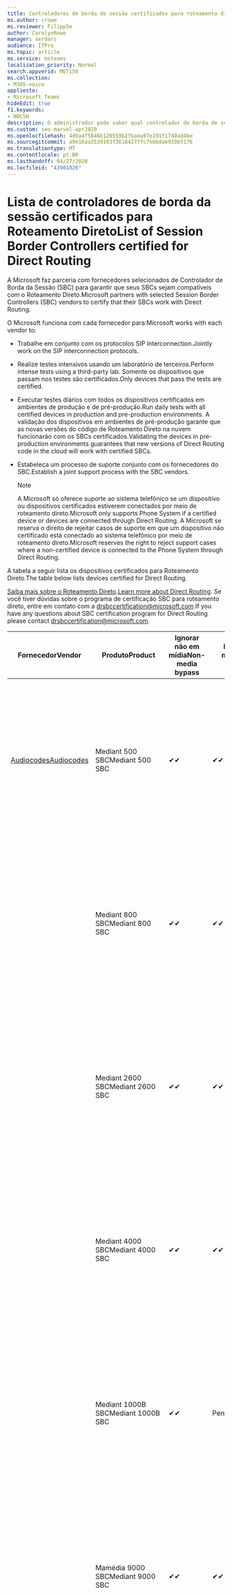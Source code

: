 ```yaml
---
title: Controladores de borda de sessão certificados para roteamento direto
ms.author: crowe
ms.reviewer: FilippSe
author: CarolynRowe
manager: serdars
audience: ITPro
ms.topic: article
ms.service: msteams
localization_priority: Normal
search.appverid: MET150
ms.collection:
- M365-voice
appliesto:
- Microsoft Teams
hideEdit: true
f1.keywords:
- NOCSH
description: O administrador pode saber qual controlador de borda de sessão (SBCs) foi certificado para roteamento direto.
ms.custom: seo-marvel-apr2020
ms.openlocfilehash: 4d0a4f5846b120559b2fbaea97e191f1740ad4be
ms.sourcegitcommit: a9e16aa3539103f3618427ffc7ebbda6919b5176
ms.translationtype: MT
ms.contentlocale: pt-BR
ms.lasthandoff: 04/27/2020
ms.locfileid: "43901826"
---
```

# <a name="list-of-session-border-controllers-certified-for-direct-routing"></a><span data-ttu-id="f41db-103">Lista de controladores de borda da sessão certificados para Roteamento Direto</span><span class="sxs-lookup"><span data-stu-id="f41db-103">List of Session Border Controllers certified for Direct Routing</span></span>

<span data-ttu-id="f41db-104">A Microsoft faz parceria com fornecedores selecionados de Controlador de Borda da Sessão (SBC) para garantir que seus SBCs sejam compatíveis com o Roteamento Direto.</span><span class="sxs-lookup"><span data-stu-id="f41db-104">Microsoft partners with selected Session Border Controllers (SBC) vendors to certify that their SBCs work with Direct Routing.</span></span> 

<span data-ttu-id="f41db-105">O Microsoft funciona com cada fornecedor para:</span><span class="sxs-lookup"><span data-stu-id="f41db-105">Microsoft works with each vendor to:</span></span> 

- <span data-ttu-id="f41db-106">Trabalhe em conjunto com os protocolos SIP Interconnection.</span><span class="sxs-lookup"><span data-stu-id="f41db-106">Jointly work on the SIP interconnection protocols.</span></span>
- <span data-ttu-id="f41db-107">Realize testes intensivos usando um laboratório de terceiros.</span><span class="sxs-lookup"><span data-stu-id="f41db-107">Perform intense tests using a third-party lab.</span></span> <span data-ttu-id="f41db-108">Somente os dispositivos que passam nos testes são certificados.</span><span class="sxs-lookup"><span data-stu-id="f41db-108">Only devices that pass the tests are certified.</span></span> 
- <span data-ttu-id="f41db-109">Executar testes diários com todos os dispositivos certificados em ambientes de produção e de pré-produção.</span><span class="sxs-lookup"><span data-stu-id="f41db-109">Run daily tests with all certified devices in production and pre-production environments.</span></span> <span data-ttu-id="f41db-110">A validação dos dispositivos em ambientes de pré-produção garante que as novas versões do código de Roteamento Direto na nuvem funcionarão com os SBCs certificados.</span><span class="sxs-lookup"><span data-stu-id="f41db-110">Validating the devices in pre-production environments guarantees that new versions of Direct Routing code in the cloud will work with certified SBCs.</span></span> 
- <span data-ttu-id="f41db-111">Estabeleça um processo de suporte conjunto com os fornecedores do SBC.</span><span class="sxs-lookup"><span data-stu-id="f41db-111">Establish a joint support process with the SBC vendors.</span></span>


  > [!NOTE]
  > <span data-ttu-id="f41db-112">A Microsoft só oferece suporte ao sistema telefônico se um dispositivo ou dispositivos certificados estiverem conectados por meio de roteamento direto.</span><span class="sxs-lookup"><span data-stu-id="f41db-112">Microsoft only supports Phone System if a certified device or devices are connected through Direct Routing.</span></span> <span data-ttu-id="f41db-113">A Microsoft se reserva o direito de rejeitar casos de suporte em que um dispositivo não certificado está conectado ao sistema telefônico por meio de roteamento direto.</span><span class="sxs-lookup"><span data-stu-id="f41db-113">Microsoft reserves the right to reject support cases where a non-certified device is connected to the Phone System through Direct Routing.</span></span> 

<span data-ttu-id="f41db-114">A tabela a seguir lista os dispositivos certificados para Roteamento Direto.</span><span class="sxs-lookup"><span data-stu-id="f41db-114">The table below lists devices certified for Direct Routing.</span></span> 

<span data-ttu-id="f41db-115">[Saiba mais sobre o Roteamento Direto](https://aka.ms/dr).</span><span class="sxs-lookup"><span data-stu-id="f41db-115">[Learn more about Direct Routing](https://aka.ms/dr).</span></span> <span data-ttu-id="f41db-116">Se você tiver dúvidas sobre o programa de certificação SBC para roteamento direto, entre em contato com a drsbccertification@microsoft.com.</span><span class="sxs-lookup"><span data-stu-id="f41db-116">If you have any questions about SBC certification program for Direct Routing please contact drsbccertification@microsoft.com.</span></span>


|                                                       <span data-ttu-id="f41db-117">Fornecedor</span><span class="sxs-lookup"><span data-stu-id="f41db-117">Vendor</span></span>                                                        |       <span data-ttu-id="f41db-118">Produto</span><span class="sxs-lookup"><span data-stu-id="f41db-118">Product</span></span>       | <span data-ttu-id="f41db-119">Ignorar não em mídia</span><span class="sxs-lookup"><span data-stu-id="f41db-119">Non-media bypass</span></span> | <span data-ttu-id="f41db-120">Bypass de mídia</span><span class="sxs-lookup"><span data-stu-id="f41db-120">Media bypass</span></span> | <span data-ttu-id="f41db-121">Versão do software</span><span class="sxs-lookup"><span data-stu-id="f41db-121">Software version</span></span> | <span data-ttu-id="f41db-122">Validado com provedores E911</span><span class="sxs-lookup"><span data-stu-id="f41db-122">Validated with E911 providers</span></span> | <span data-ttu-id="f41db-123">Compatível com ELIN</span><span class="sxs-lookup"><span data-stu-id="f41db-123">ELIN capable</span></span>
|---------------------------------------------------------------------------------------------------------------------|---------------------|------------------|--------------|------------------|-----------------|------------------|
| [<span data-ttu-id="f41db-124">Audiocodes</span><span class="sxs-lookup"><span data-stu-id="f41db-124">Audiocodes</span></span>](https://www.audiocodes.com/solutions-products/products/products-for-microsoft-365/direct-routing-for-microsoft-teams) |   <span data-ttu-id="f41db-125">Mediant 500 SBC</span><span class="sxs-lookup"><span data-stu-id="f41db-125">Mediant 500 SBC</span></span>   |     <span data-ttu-id="f41db-126">&#10004;</span><span class="sxs-lookup"><span data-stu-id="f41db-126">&#10004;</span></span>     |   <span data-ttu-id="f41db-127">&#10004;</span><span class="sxs-lookup"><span data-stu-id="f41db-127">&#10004;</span></span>    |  <span data-ttu-id="f41db-128">Compatível com 7.20 A. 250 (recomendado 7.20 A. 256)</span><span class="sxs-lookup"><span data-stu-id="f41db-128">Supported 7.20A.250 (Recommended 7.20A.256)</span></span>   | <ul> <li> [<span data-ttu-id="f41db-129">Roteamento de localização dinâmica da largura de banda</span><span class="sxs-lookup"><span data-stu-id="f41db-129">Bandwidth Dynamic Location Routing</span></span>](https://www.bandwidth.com/partners/microsoft-teams-direct-routing) </li> <li><span data-ttu-id="f41db-130">Inentrada ERS</span><span class="sxs-lookup"><span data-stu-id="f41db-130">Intrado ERS</span></span> </li> <li><span data-ttu-id="f41db-131">Inentrada EGW</span><span class="sxs-lookup"><span data-stu-id="f41db-131">Intrado EGW</span></span></li> <li> <span data-ttu-id="f41db-132">Mobilidade de horizonte vermelho-céu</span><span class="sxs-lookup"><span data-stu-id="f41db-132">Red Sky Horizon Mobility</span></span> </li>  </ul> |  <span data-ttu-id="f41db-133">&#10004;</span><span class="sxs-lookup"><span data-stu-id="f41db-133">&#10004;</span></span>  |
|                                                                                                                     |   <span data-ttu-id="f41db-134">Mediant 800 SBC</span><span class="sxs-lookup"><span data-stu-id="f41db-134">Mediant 800 SBC</span></span>   |     <span data-ttu-id="f41db-135">&#10004;</span><span class="sxs-lookup"><span data-stu-id="f41db-135">&#10004;</span></span>     |   <span data-ttu-id="f41db-136">&#10004;</span><span class="sxs-lookup"><span data-stu-id="f41db-136">&#10004;</span></span>     |  <span data-ttu-id="f41db-137">Compatível com 7.20 A. 250 (recomendado 7.20 A. 256)</span><span class="sxs-lookup"><span data-stu-id="f41db-137">Supported 7.20A.250 (Recommended 7.20A.256)</span></span>   | <ul> <li> [<span data-ttu-id="f41db-138">Roteamento de localização dinâmica da largura de banda</span><span class="sxs-lookup"><span data-stu-id="f41db-138">Bandwidth Dynamic Location Routing</span></span>](https://www.bandwidth.com/partners/microsoft-teams-direct-routing) </li> <li><span data-ttu-id="f41db-139">Inentrada ERS</span><span class="sxs-lookup"><span data-stu-id="f41db-139">Intrado ERS</span></span> </li> <li><span data-ttu-id="f41db-140">Inentrada EGW</span><span class="sxs-lookup"><span data-stu-id="f41db-140">Intrado EGW</span></span></li> <li> <span data-ttu-id="f41db-141">Mobilidade de horizonte vermelho-céu</span><span class="sxs-lookup"><span data-stu-id="f41db-141">Red Sky Horizon Mobility</span></span> </li>  </ul>  |  <span data-ttu-id="f41db-142">&#10004;</span><span class="sxs-lookup"><span data-stu-id="f41db-142">&#10004;</span></span>  |
|                                                                                                                     |  <span data-ttu-id="f41db-143">Mediant 2600 SBC</span><span class="sxs-lookup"><span data-stu-id="f41db-143">Mediant 2600 SBC</span></span>   |     <span data-ttu-id="f41db-144">&#10004;</span><span class="sxs-lookup"><span data-stu-id="f41db-144">&#10004;</span></span>     |   <span data-ttu-id="f41db-145">&#10004;</span><span class="sxs-lookup"><span data-stu-id="f41db-145">&#10004;</span></span>    |  <span data-ttu-id="f41db-146">Compatível com 7.20 A. 250 (recomendado 7.20 A. 256)</span><span class="sxs-lookup"><span data-stu-id="f41db-146">Supported 7.20A.250 (Recommended 7.20A.256)</span></span>   |   <ul> <li> [<span data-ttu-id="f41db-147">Roteamento de localização dinâmica da largura de banda</span><span class="sxs-lookup"><span data-stu-id="f41db-147">Bandwidth Dynamic Location Routing</span></span>](https://www.bandwidth.com/partners/microsoft-teams-direct-routing) </li> <li><span data-ttu-id="f41db-148">Inentrada ERS</span><span class="sxs-lookup"><span data-stu-id="f41db-148">Intrado ERS</span></span> </li> <li><span data-ttu-id="f41db-149">Inentrada EGW</span><span class="sxs-lookup"><span data-stu-id="f41db-149">Intrado EGW</span></span></li> <li> <span data-ttu-id="f41db-150">Mobilidade de horizonte vermelho-céu</span><span class="sxs-lookup"><span data-stu-id="f41db-150">Red Sky Horizon Mobility</span></span> </li>  </ul>  |  <span data-ttu-id="f41db-151">&#10004;</span><span class="sxs-lookup"><span data-stu-id="f41db-151">&#10004;</span></span>  |    
|                                                                                                                     |  <span data-ttu-id="f41db-152">Mediant 4000 SBC</span><span class="sxs-lookup"><span data-stu-id="f41db-152">Mediant 4000 SBC</span></span>   |     <span data-ttu-id="f41db-153">&#10004;</span><span class="sxs-lookup"><span data-stu-id="f41db-153">&#10004;</span></span>     |   <span data-ttu-id="f41db-154">&#10004;</span><span class="sxs-lookup"><span data-stu-id="f41db-154">&#10004;</span></span>     |  <span data-ttu-id="f41db-155">Compatível com 7.20 A. 250 (recomendado 7.20 A. 256)</span><span class="sxs-lookup"><span data-stu-id="f41db-155">Supported 7.20A.250 (Recommended 7.20A.256)</span></span>   |  <ul> <li> [<span data-ttu-id="f41db-156">Roteamento de localização dinâmica da largura de banda</span><span class="sxs-lookup"><span data-stu-id="f41db-156">Bandwidth Dynamic Location Routing</span></span>](https://www.bandwidth.com/partners/microsoft-teams-direct-routing) </li> <li><span data-ttu-id="f41db-157">Inentrada ERS</span><span class="sxs-lookup"><span data-stu-id="f41db-157">Intrado ERS</span></span> </li> <li><span data-ttu-id="f41db-158">Inentrada EGW</span><span class="sxs-lookup"><span data-stu-id="f41db-158">Intrado EGW</span></span></li> <li> <span data-ttu-id="f41db-159">Mobilidade de horizonte vermelho-céu</span><span class="sxs-lookup"><span data-stu-id="f41db-159">Red Sky Horizon Mobility</span></span> </li>  </ul>  |  <span data-ttu-id="f41db-160">&#10004;</span><span class="sxs-lookup"><span data-stu-id="f41db-160">&#10004;</span></span>  |    
|                                                                                                                     | <span data-ttu-id="f41db-161">Mediant 1000B SBC</span><span class="sxs-lookup"><span data-stu-id="f41db-161">Mediant 1000B  SBC</span></span>  |     <span data-ttu-id="f41db-162">&#10004;</span><span class="sxs-lookup"><span data-stu-id="f41db-162">&#10004;</span></span>     |   <span data-ttu-id="f41db-163">Pendente</span><span class="sxs-lookup"><span data-stu-id="f41db-163">Pending</span></span>     |  <span data-ttu-id="f41db-164">Compatível com 7.20 A. 250 (recomendado 7.20 A. 256)</span><span class="sxs-lookup"><span data-stu-id="f41db-164">Supported 7.20A.250 (Recommended 7.20A.256)</span></span>  |  <ul> <li> [<span data-ttu-id="f41db-165">Roteamento de localização dinâmica da largura de banda</span><span class="sxs-lookup"><span data-stu-id="f41db-165">Bandwidth Dynamic Location Routing</span></span>](https://www.bandwidth.com/partners/microsoft-teams-direct-routing) </li> <li><span data-ttu-id="f41db-166">Inentrada ERS</span><span class="sxs-lookup"><span data-stu-id="f41db-166">Intrado ERS</span></span> </li> <li><span data-ttu-id="f41db-167">Inentrada EGW</span><span class="sxs-lookup"><span data-stu-id="f41db-167">Intrado EGW</span></span></li> <li> <span data-ttu-id="f41db-168">Mobilidade de horizonte vermelho-céu</span><span class="sxs-lookup"><span data-stu-id="f41db-168">Red Sky Horizon Mobility</span></span> </li>  </ul>  |  <span data-ttu-id="f41db-169">&#10004;</span><span class="sxs-lookup"><span data-stu-id="f41db-169">&#10004;</span></span>  |    
|                                                                                                                     | <span data-ttu-id="f41db-170">Mamédia 9000 SBC</span><span class="sxs-lookup"><span data-stu-id="f41db-170">Mediant 9000  SBC</span></span>  |     <span data-ttu-id="f41db-171">&#10004;</span><span class="sxs-lookup"><span data-stu-id="f41db-171">&#10004;</span></span>     |   <span data-ttu-id="f41db-172">&#10004;</span><span class="sxs-lookup"><span data-stu-id="f41db-172">&#10004;</span></span>     |  <span data-ttu-id="f41db-173">Compatível com 7.20 A. 250 (recomendado 7.20 A. 256)</span><span class="sxs-lookup"><span data-stu-id="f41db-173">Supported 7.20A.250 (Recommended 7.20A.256)</span></span>   | <ul> <li> [<span data-ttu-id="f41db-174">Roteamento de localização dinâmica da largura de banda</span><span class="sxs-lookup"><span data-stu-id="f41db-174">Bandwidth Dynamic Location Routing</span></span>](https://www.bandwidth.com/partners/microsoft-teams-direct-routing) </li> <li><span data-ttu-id="f41db-175">Inentrada ERS</span><span class="sxs-lookup"><span data-stu-id="f41db-175">Intrado ERS</span></span> </li> <li><span data-ttu-id="f41db-176">Inentrada EGW</span><span class="sxs-lookup"><span data-stu-id="f41db-176">Intrado EGW</span></span></li> <li> <span data-ttu-id="f41db-177">Mobilidade de horizonte vermelho-céu</span><span class="sxs-lookup"><span data-stu-id="f41db-177">Red Sky Horizon Mobility</span></span> </li>  </ul>    |  <span data-ttu-id="f41db-178">&#10004;</span><span class="sxs-lookup"><span data-stu-id="f41db-178">&#10004;</span></span>  |                                                                       
|                                                                                                                     | <span data-ttu-id="f41db-179">Virtual Edition SBC</span><span class="sxs-lookup"><span data-stu-id="f41db-179">Virtual Edition SBC</span></span> |     <span data-ttu-id="f41db-180">&#10004;</span><span class="sxs-lookup"><span data-stu-id="f41db-180">&#10004;</span></span>     |   <span data-ttu-id="f41db-181">&#10004;</span><span class="sxs-lookup"><span data-stu-id="f41db-181">&#10004;</span></span>     |  <span data-ttu-id="f41db-182">Compatível com 7.20 A. 250 (recomendado 7.20 A. 256)</span><span class="sxs-lookup"><span data-stu-id="f41db-182">Supported 7.20A.250 (Recommended 7.20A.256)</span></span> |  <ul> <li> [<span data-ttu-id="f41db-183">Roteamento de localização dinâmica da largura de banda</span><span class="sxs-lookup"><span data-stu-id="f41db-183">Bandwidth Dynamic Location Routing</span></span>](https://www.bandwidth.com/partners/microsoft-teams-direct-routing) </li> <li><span data-ttu-id="f41db-184">Inentrada ERS</span><span class="sxs-lookup"><span data-stu-id="f41db-184">Intrado ERS</span></span> </li> <li><span data-ttu-id="f41db-185">Inentrada EGW</span><span class="sxs-lookup"><span data-stu-id="f41db-185">Intrado EGW</span></span></li> <li> <span data-ttu-id="f41db-186">Mobilidade de horizonte vermelho-céu</span><span class="sxs-lookup"><span data-stu-id="f41db-186">Red Sky Horizon Mobility</span></span> </li>  </ul>   |  <span data-ttu-id="f41db-187">&#10004;</span><span class="sxs-lookup"><span data-stu-id="f41db-187">&#10004;</span></span>  |    
|  [<span data-ttu-id="f41db-188">Comunicações da faixa de opções</span><span class="sxs-lookup"><span data-stu-id="f41db-188">Ribbon Communications</span></span>](https://ribboncommunications.com/solutions/enterprise-solutions/microsoft-skype-business)  |      <span data-ttu-id="f41db-189">SBC 5110</span><span class="sxs-lookup"><span data-stu-id="f41db-189">SBC 5110</span></span>       |     <span data-ttu-id="f41db-190">&#10004;</span><span class="sxs-lookup"><span data-stu-id="f41db-190">&#10004;</span></span>     |   <span data-ttu-id="f41db-191">&#10004;</span><span class="sxs-lookup"><span data-stu-id="f41db-191">&#10004;</span></span>    |       <span data-ttu-id="f41db-192">7,2 compatível (8,2 recomendado)</span><span class="sxs-lookup"><span data-stu-id="f41db-192">Supported 7.2 (Recommended 8.2)</span></span>       | <ul> <li> [<span data-ttu-id="f41db-193">Roteamento de localização dinâmica da largura de banda</span><span class="sxs-lookup"><span data-stu-id="f41db-193">Bandwidth Dynamic Location Routing</span></span>](https://www.bandwidth.com/partners/microsoft-teams-direct-routing) </li> <li><span data-ttu-id="f41db-194">Inentrada ERS</span><span class="sxs-lookup"><span data-stu-id="f41db-194">Intrado ERS</span></span> </li> <li><span data-ttu-id="f41db-195">Inentrada EGW</span><span class="sxs-lookup"><span data-stu-id="f41db-195">Intrado EGW</span></span></li> <li> <span data-ttu-id="f41db-196">Mobilidade de horizonte vermelho-céu</span><span class="sxs-lookup"><span data-stu-id="f41db-196">Red Sky Horizon Mobility</span></span> </li>  </ul> |    |    
|                                                                                                                     |      <span data-ttu-id="f41db-197">SBC 5210</span><span class="sxs-lookup"><span data-stu-id="f41db-197">SBC 5210</span></span>       |     <span data-ttu-id="f41db-198">&#10004;</span><span class="sxs-lookup"><span data-stu-id="f41db-198">&#10004;</span></span>     |  <span data-ttu-id="f41db-199">&#10004;</span><span class="sxs-lookup"><span data-stu-id="f41db-199">&#10004;</span></span>    |       <span data-ttu-id="f41db-200">7,2 compatível (8,2 recomendado)</span><span class="sxs-lookup"><span data-stu-id="f41db-200">Supported 7.2 (Recommended 8.2)</span></span>       |  <ul> <li> [<span data-ttu-id="f41db-201">Roteamento de localização dinâmica da largura de banda</span><span class="sxs-lookup"><span data-stu-id="f41db-201">Bandwidth Dynamic Location Routing</span></span>](https://www.bandwidth.com/partners/microsoft-teams-direct-routing) </li> <li><span data-ttu-id="f41db-202">Inentrada ERS</span><span class="sxs-lookup"><span data-stu-id="f41db-202">Intrado ERS</span></span> </li> <li><span data-ttu-id="f41db-203">Inentrada EGW</span><span class="sxs-lookup"><span data-stu-id="f41db-203">Intrado EGW</span></span></li> <li> <span data-ttu-id="f41db-204">Mobilidade de horizonte vermelho-céu</span><span class="sxs-lookup"><span data-stu-id="f41db-204">Red Sky Horizon Mobility</span></span> </li> </ul> |    |    
|                                                                                                                     |      <span data-ttu-id="f41db-205">SBC 5400</span><span class="sxs-lookup"><span data-stu-id="f41db-205">SBC 5400</span></span>       |     <span data-ttu-id="f41db-206">&#10004;</span><span class="sxs-lookup"><span data-stu-id="f41db-206">&#10004;</span></span>     |   <span data-ttu-id="f41db-207">&#10004;</span><span class="sxs-lookup"><span data-stu-id="f41db-207">&#10004;</span></span>   |       <span data-ttu-id="f41db-208">7,2 compatível (8,2 recomendado)</span><span class="sxs-lookup"><span data-stu-id="f41db-208">Supported 7.2 (Recommended 8.2)</span></span>       |  <ul> <li> [<span data-ttu-id="f41db-209">Roteamento de localização dinâmica da largura de banda</span><span class="sxs-lookup"><span data-stu-id="f41db-209">Bandwidth Dynamic Location Routing</span></span>](https://www.bandwidth.com/partners/microsoft-teams-direct-routing) </li><li><span data-ttu-id="f41db-210">Inentrada ERS</span><span class="sxs-lookup"><span data-stu-id="f41db-210">Intrado ERS</span></span> </li> <li><span data-ttu-id="f41db-211">Inentrada EGW</span><span class="sxs-lookup"><span data-stu-id="f41db-211">Intrado EGW</span></span></li> <li> <span data-ttu-id="f41db-212">Mobilidade de horizonte vermelho-céu</span><span class="sxs-lookup"><span data-stu-id="f41db-212">Red Sky Horizon Mobility</span></span> </li> </ul>  ||    
|                                                                                                                     |      <span data-ttu-id="f41db-213">SBC 7000</span><span class="sxs-lookup"><span data-stu-id="f41db-213">SBC 7000</span></span>       |     <span data-ttu-id="f41db-214">&#10004;</span><span class="sxs-lookup"><span data-stu-id="f41db-214">&#10004;</span></span>     |   <span data-ttu-id="f41db-215">&#10004;</span><span class="sxs-lookup"><span data-stu-id="f41db-215">&#10004;</span></span>    |       <span data-ttu-id="f41db-216">7,2 compatível (8,2 recomendado)</span><span class="sxs-lookup"><span data-stu-id="f41db-216">Supported 7.2 (Recommended 8.2)</span></span>       |   <ul> <li> [<span data-ttu-id="f41db-217">Roteamento de localização dinâmica da largura de banda</span><span class="sxs-lookup"><span data-stu-id="f41db-217">Bandwidth Dynamic Location Routing</span></span>](https://www.bandwidth.com/partners/microsoft-teams-direct-routing) </li> <li><span data-ttu-id="f41db-218">Inentrada ERS</span><span class="sxs-lookup"><span data-stu-id="f41db-218">Intrado ERS</span></span> </li> <li><span data-ttu-id="f41db-219">Inentrada EGW</span><span class="sxs-lookup"><span data-stu-id="f41db-219">Intrado EGW</span></span></li> <li> <span data-ttu-id="f41db-220">Mobilidade de horizonte vermelho-céu</span><span class="sxs-lookup"><span data-stu-id="f41db-220">Red Sky Horizon Mobility</span></span> </li> </ul> |  |    
|                                                                                                                     |       <span data-ttu-id="f41db-221">SBC SWe</span><span class="sxs-lookup"><span data-stu-id="f41db-221">SBC SWe</span></span>       |     <span data-ttu-id="f41db-222">&#10004;</span><span class="sxs-lookup"><span data-stu-id="f41db-222">&#10004;</span></span>     |   <span data-ttu-id="f41db-223">&#10004;</span><span class="sxs-lookup"><span data-stu-id="f41db-223">&#10004;</span></span>   |       <span data-ttu-id="f41db-224">7,2 compatível (8,2 recomendado)</span><span class="sxs-lookup"><span data-stu-id="f41db-224">Supported 7.2 (Recommended 8.2)</span></span>       |   <ul> <li> [<span data-ttu-id="f41db-225">Roteamento de localização dinâmica da largura de banda</span><span class="sxs-lookup"><span data-stu-id="f41db-225">Bandwidth Dynamic Location Routing</span></span>](https://www.bandwidth.com/partners/microsoft-teams-direct-routing) </li> <li><span data-ttu-id="f41db-226">Inentrada ERS</span><span class="sxs-lookup"><span data-stu-id="f41db-226">Intrado ERS</span></span> </li> <li><span data-ttu-id="f41db-227">Inentrada EGW</span><span class="sxs-lookup"><span data-stu-id="f41db-227">Intrado EGW</span></span></li> <li> <span data-ttu-id="f41db-228">Mobilidade de horizonte vermelho-céu</span><span class="sxs-lookup"><span data-stu-id="f41db-228">Red Sky Horizon Mobility</span></span> </li> </ul> |    |    
|                                                                                                                     |      <span data-ttu-id="f41db-229">SBC 1000</span><span class="sxs-lookup"><span data-stu-id="f41db-229">SBC 1000</span></span>       |     <span data-ttu-id="f41db-230">&#10004;</span><span class="sxs-lookup"><span data-stu-id="f41db-230">&#10004;</span></span>     |   <span data-ttu-id="f41db-231">&#10004;</span><span class="sxs-lookup"><span data-stu-id="f41db-231">&#10004;</span></span>    |      <span data-ttu-id="f41db-232">8.0.3 (Build 537)</span><span class="sxs-lookup"><span data-stu-id="f41db-232">8.0.3 (build 537)</span></span>     |  <ul> <li> [<span data-ttu-id="f41db-233">Roteamento de localização dinâmica da largura de banda</span><span class="sxs-lookup"><span data-stu-id="f41db-233">Bandwidth Dynamic Location Routing</span></span>](https://www.bandwidth.com/partners/microsoft-teams-direct-routing) </li> <li> <span data-ttu-id="f41db-234">Inentrada ERS</span><span class="sxs-lookup"><span data-stu-id="f41db-234">Intrado ERS</span></span> </li> <li><span data-ttu-id="f41db-235">Inentrada EGW</span><span class="sxs-lookup"><span data-stu-id="f41db-235">Intrado EGW</span></span> </li> <li> <span data-ttu-id="f41db-236">Mobilidade de horizonte vermelho-céu</span><span class="sxs-lookup"><span data-stu-id="f41db-236">Red Sky Horizon Mobility</span></span> </li> </ul>   |  <span data-ttu-id="f41db-237">&#10004;</span><span class="sxs-lookup"><span data-stu-id="f41db-237">&#10004;</span></span>   |    
|                                                                                                                     |      <span data-ttu-id="f41db-238">SBC 2000</span><span class="sxs-lookup"><span data-stu-id="f41db-238">SBC 2000</span></span>       |     <span data-ttu-id="f41db-239">&#10004;</span><span class="sxs-lookup"><span data-stu-id="f41db-239">&#10004;</span></span>     |   <span data-ttu-id="f41db-240">&#10004;</span><span class="sxs-lookup"><span data-stu-id="f41db-240">&#10004;</span></span>   |     <span data-ttu-id="f41db-241">8.0.3 (Build 537)</span><span class="sxs-lookup"><span data-stu-id="f41db-241">8.0.3 (build 537)</span></span>     |  <ul> <li>[<span data-ttu-id="f41db-242">Roteamento de localização dinâmica da largura de banda</span><span class="sxs-lookup"><span data-stu-id="f41db-242">Bandwidth Dynamic Location Routing</span></span>](https://www.bandwidth.com/partners/microsoft-teams-direct-routing) </li> <li> <span data-ttu-id="f41db-243">Inentrada ERS</span><span class="sxs-lookup"><span data-stu-id="f41db-243">Intrado ERS</span></span> </li> <li><span data-ttu-id="f41db-244">Inentrada EGW</span><span class="sxs-lookup"><span data-stu-id="f41db-244">Intrado EGW</span></span> </li> <li> <span data-ttu-id="f41db-245">Mobilidade de horizonte vermelho-céu</span><span class="sxs-lookup"><span data-stu-id="f41db-245">Red Sky Horizon Mobility</span></span> </li> </ul>   |     <span data-ttu-id="f41db-246">&#10004;</span><span class="sxs-lookup"><span data-stu-id="f41db-246">&#10004;</span></span>     |    
|                                                                                                                     |    <span data-ttu-id="f41db-247">SBC SWe Lite</span><span class="sxs-lookup"><span data-stu-id="f41db-247">SBC SWe Lite</span></span>     |     <span data-ttu-id="f41db-248">&#10004;</span><span class="sxs-lookup"><span data-stu-id="f41db-248">&#10004;</span></span>     |  <span data-ttu-id="f41db-249">&#10004;</span><span class="sxs-lookup"><span data-stu-id="f41db-249">&#10004;</span></span>    |      <span data-ttu-id="f41db-250">8.0.3 (Build 216)</span><span class="sxs-lookup"><span data-stu-id="f41db-250">8.0.3 (build 216)</span></span>    |  <ul> <li> [<span data-ttu-id="f41db-251">Roteamento de localização dinâmica da largura de banda</span><span class="sxs-lookup"><span data-stu-id="f41db-251">Bandwidth Dynamic Location Routing</span></span>](https://www.bandwidth.com/partners/microsoft-teams-direct-routing) </li> <li> <span data-ttu-id="f41db-252">Inentrada ERS</span><span class="sxs-lookup"><span data-stu-id="f41db-252">Intrado ERS</span></span> </li> <li><span data-ttu-id="f41db-253">Inentrada EGW</span><span class="sxs-lookup"><span data-stu-id="f41db-253">Intrado EGW</span></span> </li> <li> <span data-ttu-id="f41db-254">Mobilidade de horizonte vermelho-céu</span><span class="sxs-lookup"><span data-stu-id="f41db-254">Red Sky Horizon Mobility</span></span> </li> </ul>    |     <span data-ttu-id="f41db-255">&#10004;</span><span class="sxs-lookup"><span data-stu-id="f41db-255">&#10004;</span></span>     |   
| | <span data-ttu-id="f41db-256">Série EdgeMarc</span><span class="sxs-lookup"><span data-stu-id="f41db-256">EdgeMarc Series</span></span> |  <span data-ttu-id="f41db-257">&#10004;</span><span class="sxs-lookup"><span data-stu-id="f41db-257">&#10004;</span></span> | | <span data-ttu-id="f41db-258">15.6.1</span><span class="sxs-lookup"><span data-stu-id="f41db-258">15.6.1</span></span> | 
|                     [<span data-ttu-id="f41db-259">Thinktel</span><span class="sxs-lookup"><span data-stu-id="f41db-259">Thinktel</span></span>](https://www.thinktel.ca/services/think-365/think-365-overview/)                      |    <span data-ttu-id="f41db-260">Think 365 SBC</span><span class="sxs-lookup"><span data-stu-id="f41db-260">Think 365 SBC</span></span>    |     <span data-ttu-id="f41db-261">&#10004;</span><span class="sxs-lookup"><span data-stu-id="f41db-261">&#10004;</span></span>     |           |       <span data-ttu-id="f41db-262">1,4</span><span class="sxs-lookup"><span data-stu-id="f41db-262">1.4</span></span>       |     |    |    
|                     [<span data-ttu-id="f41db-263">Oracle</span><span class="sxs-lookup"><span data-stu-id="f41db-263">Oracle</span></span>](https://www.oracle.com/industries/communications/enterprise-session-border-controller/microsoft.html)                      |    <span data-ttu-id="f41db-264">AP 1100</span><span class="sxs-lookup"><span data-stu-id="f41db-264">AP 1100</span></span>      |    <span data-ttu-id="f41db-265">&#10004;</span><span class="sxs-lookup"><span data-stu-id="f41db-265">&#10004;</span></span>     |    <span data-ttu-id="f41db-266">&#10004;</span><span class="sxs-lookup"><span data-stu-id="f41db-266">&#10004;</span></span>    |   <span data-ttu-id="f41db-267">8.3.0.0.1</span><span class="sxs-lookup"><span data-stu-id="f41db-267">8.3.0.0.1</span></span> |   <ul> <li> [<span data-ttu-id="f41db-268">Roteamento de localização dinâmica da largura de banda</span><span class="sxs-lookup"><span data-stu-id="f41db-268">Bandwidth Dynamic Location Routing</span></span>](https://www.bandwidth.com/partners/microsoft-teams-direct-routing) </li> <li><span data-ttu-id="f41db-269">Inentrada ERS</span><span class="sxs-lookup"><span data-stu-id="f41db-269">Intrado ERS</span></span> </li> <li><span data-ttu-id="f41db-270">Inentrada EGW</span><span class="sxs-lookup"><span data-stu-id="f41db-270">Intrado EGW</span></span></li> <li> <span data-ttu-id="f41db-271">Mobilidade de horizonte vermelho-céu</span><span class="sxs-lookup"><span data-stu-id="f41db-271">Red Sky Horizon Mobility</span></span> </li>  </ul>   |  <span data-ttu-id="f41db-272">&#10004;</span><span class="sxs-lookup"><span data-stu-id="f41db-272">&#10004;</span></span>  |    
|                                                                                                                    |    <span data-ttu-id="f41db-273">AP 3900</span><span class="sxs-lookup"><span data-stu-id="f41db-273">AP 3900</span></span>           |    <span data-ttu-id="f41db-274">&#10004;</span><span class="sxs-lookup"><span data-stu-id="f41db-274">&#10004;</span></span>     |    <span data-ttu-id="f41db-275">&#10004;</span><span class="sxs-lookup"><span data-stu-id="f41db-275">&#10004;</span></span>   |   <span data-ttu-id="f41db-276">8.3.0.0.1</span><span class="sxs-lookup"><span data-stu-id="f41db-276">8.3.0.0.1</span></span>  |  <ul> <li> [<span data-ttu-id="f41db-277">Roteamento de localização dinâmica da largura de banda</span><span class="sxs-lookup"><span data-stu-id="f41db-277">Bandwidth Dynamic Location Routing</span></span>](https://www.bandwidth.com/partners/microsoft-teams-direct-routing) </li> <li><span data-ttu-id="f41db-278">Inentrada ERS</span><span class="sxs-lookup"><span data-stu-id="f41db-278">Intrado ERS</span></span> </li> <li><span data-ttu-id="f41db-279">Inentrada EGW</span><span class="sxs-lookup"><span data-stu-id="f41db-279">Intrado EGW</span></span></li> <li> <span data-ttu-id="f41db-280">Mobilidade de horizonte vermelho-céu</span><span class="sxs-lookup"><span data-stu-id="f41db-280">Red Sky Horizon Mobility</span></span> </li>  </ul>  |  <span data-ttu-id="f41db-281">&#10004;</span><span class="sxs-lookup"><span data-stu-id="f41db-281">&#10004;</span></span>  |    
|                                                                                                                    |      <span data-ttu-id="f41db-282">AP 4600</span><span class="sxs-lookup"><span data-stu-id="f41db-282">AP 4600</span></span>         |    <span data-ttu-id="f41db-283">&#10004;</span><span class="sxs-lookup"><span data-stu-id="f41db-283">&#10004;</span></span>   |    <span data-ttu-id="f41db-284">&#10004;</span><span class="sxs-lookup"><span data-stu-id="f41db-284">&#10004;</span></span>     |     <span data-ttu-id="f41db-285">8.3.0.0.1</span><span class="sxs-lookup"><span data-stu-id="f41db-285">8.3.0.0.1</span></span>  |  <ul> <li> [<span data-ttu-id="f41db-286">Roteamento de localização dinâmica da largura de banda</span><span class="sxs-lookup"><span data-stu-id="f41db-286">Bandwidth Dynamic Location Routing</span></span>](https://www.bandwidth.com/partners/microsoft-teams-direct-routing) </li> <li><span data-ttu-id="f41db-287">Inentrada ERS</span><span class="sxs-lookup"><span data-stu-id="f41db-287">Intrado ERS</span></span> </li> <li><span data-ttu-id="f41db-288">Inentrada EGW</span><span class="sxs-lookup"><span data-stu-id="f41db-288">Intrado EGW</span></span></li> <li> <span data-ttu-id="f41db-289">Mobilidade de horizonte vermelho-céu</span><span class="sxs-lookup"><span data-stu-id="f41db-289">Red Sky Horizon Mobility</span></span> </li>  </ul>  |  <span data-ttu-id="f41db-290">&#10004;</span><span class="sxs-lookup"><span data-stu-id="f41db-290">&#10004;</span></span>  |    
|                                                                                                                    |      <span data-ttu-id="f41db-291">AP 6300</span><span class="sxs-lookup"><span data-stu-id="f41db-291">AP 6300</span></span>         |    <span data-ttu-id="f41db-292">&#10004;</span><span class="sxs-lookup"><span data-stu-id="f41db-292">&#10004;</span></span>   |    <span data-ttu-id="f41db-293">&#10004;</span><span class="sxs-lookup"><span data-stu-id="f41db-293">&#10004;</span></span>     |     <span data-ttu-id="f41db-294">8.3.0.0.1</span><span class="sxs-lookup"><span data-stu-id="f41db-294">8.3.0.0.1</span></span>  |  <ul> <li> [<span data-ttu-id="f41db-295">Roteamento de localização dinâmica da largura de banda</span><span class="sxs-lookup"><span data-stu-id="f41db-295">Bandwidth Dynamic Location Routing</span></span>](https://www.bandwidth.com/partners/microsoft-teams-direct-routing) </li> <li><span data-ttu-id="f41db-296">Inentrada ERS</span><span class="sxs-lookup"><span data-stu-id="f41db-296">Intrado ERS</span></span> </li> <li><span data-ttu-id="f41db-297">Inentrada EGW</span><span class="sxs-lookup"><span data-stu-id="f41db-297">Intrado EGW</span></span></li> <li> <span data-ttu-id="f41db-298">Mobilidade de horizonte vermelho-céu</span><span class="sxs-lookup"><span data-stu-id="f41db-298">Red Sky Horizon Mobility</span></span> </li>  </ul>   |  <span data-ttu-id="f41db-299">&#10004;</span><span class="sxs-lookup"><span data-stu-id="f41db-299">&#10004;</span></span>  |    
|                                                                                                                   |      <span data-ttu-id="f41db-300">AP 6350</span><span class="sxs-lookup"><span data-stu-id="f41db-300">AP 6350</span></span>           |    <span data-ttu-id="f41db-301">&#10004;</span><span class="sxs-lookup"><span data-stu-id="f41db-301">&#10004;</span></span>   |    <span data-ttu-id="f41db-302">&#10004;</span><span class="sxs-lookup"><span data-stu-id="f41db-302">&#10004;</span></span>    |     <span data-ttu-id="f41db-303">8.3.0.0.1</span><span class="sxs-lookup"><span data-stu-id="f41db-303">8.3.0.0.1</span></span>  |   <ul> <li> [<span data-ttu-id="f41db-304">Roteamento de localização dinâmica da largura de banda</span><span class="sxs-lookup"><span data-stu-id="f41db-304">Bandwidth Dynamic Location Routing</span></span>](https://www.bandwidth.com/partners/microsoft-teams-direct-routing) </li> <li><span data-ttu-id="f41db-305">Inentrada ERS</span><span class="sxs-lookup"><span data-stu-id="f41db-305">Intrado ERS</span></span> </li> <li><span data-ttu-id="f41db-306">Inentrada EGW</span><span class="sxs-lookup"><span data-stu-id="f41db-306">Intrado EGW</span></span></li> <li> <span data-ttu-id="f41db-307">Mobilidade de horizonte vermelho-céu</span><span class="sxs-lookup"><span data-stu-id="f41db-307">Red Sky Horizon Mobility</span></span> </li>  </ul>  |  <span data-ttu-id="f41db-308">&#10004;</span><span class="sxs-lookup"><span data-stu-id="f41db-308">&#10004;</span></span>  |                                            
|                                                                                                                    |      <span data-ttu-id="f41db-309">VME</span><span class="sxs-lookup"><span data-stu-id="f41db-309">VME</span></span>           |    <span data-ttu-id="f41db-310">&#10004;</span><span class="sxs-lookup"><span data-stu-id="f41db-310">&#10004;</span></span>    |    <span data-ttu-id="f41db-311">&#10004;</span><span class="sxs-lookup"><span data-stu-id="f41db-311">&#10004;</span></span>    |     <span data-ttu-id="f41db-312">8.3.0.0.1</span><span class="sxs-lookup"><span data-stu-id="f41db-312">8.3.0.0.1</span></span>   |   <ul> <li> [<span data-ttu-id="f41db-313">Roteamento de localização dinâmica da largura de banda</span><span class="sxs-lookup"><span data-stu-id="f41db-313">Bandwidth Dynamic Location Routing</span></span>](https://www.bandwidth.com/partners/microsoft-teams-direct-routing) </li> <li><span data-ttu-id="f41db-314">Inentrada ERS</span><span class="sxs-lookup"><span data-stu-id="f41db-314">Intrado ERS</span></span> </li> <li><span data-ttu-id="f41db-315">Inentrada EGW</span><span class="sxs-lookup"><span data-stu-id="f41db-315">Intrado EGW</span></span></li> <li> <span data-ttu-id="f41db-316">Mobilidade de horizonte vermelho-céu</span><span class="sxs-lookup"><span data-stu-id="f41db-316">Red Sky Horizon Mobility</span></span> </li>  </ul>  |  <span data-ttu-id="f41db-317">&#10004;</span><span class="sxs-lookup"><span data-stu-id="f41db-317">&#10004;</span></span>  |    
|                     [<span data-ttu-id="f41db-318">TE-SYSTEMS</span><span class="sxs-lookup"><span data-stu-id="f41db-318">TE-SYSTEMS</span></span>](https://www.anynode.de/anynode-and-microsoft-teams/)                               |     <span data-ttu-id="f41db-319">anynode</span><span class="sxs-lookup"><span data-stu-id="f41db-319">anynode</span></span>         |     <span data-ttu-id="f41db-320">&#10004;</span><span class="sxs-lookup"><span data-stu-id="f41db-320">&#10004;</span></span>   |  <span data-ttu-id="f41db-321">&#10004;</span><span class="sxs-lookup"><span data-stu-id="f41db-321">&#10004;</span></span>   |      <span data-ttu-id="f41db-322">3,20 compatível (4,0 recomendado)</span><span class="sxs-lookup"><span data-stu-id="f41db-322">Supported 3.20 (Recommended 4.0)</span></span>        |     |    |    
|                     [<span data-ttu-id="f41db-323">Metaswitch</span><span class="sxs-lookup"><span data-stu-id="f41db-323">Metaswitch</span></span>](https://www.metaswitch.com/products/core-network/perimeta-sbc)                               |     <span data-ttu-id="f41db-324">Perimeta SBC</span><span class="sxs-lookup"><span data-stu-id="f41db-324">Perimeta SBC</span></span>        |     <span data-ttu-id="f41db-325">&#10004;</span><span class="sxs-lookup"><span data-stu-id="f41db-325">&#10004;</span></span>   |  |      <span data-ttu-id="f41db-326">4,7</span><span class="sxs-lookup"><span data-stu-id="f41db-326">4.7</span></span>      |     |    |    

<span data-ttu-id="f41db-327">A tabela a seguir lista os dispositivos que são verificados quanto à interoperabilidade entre os dispositivos de roteamento direto e analógico.</span><span class="sxs-lookup"><span data-stu-id="f41db-327">The following table lists devices that are verified for interoperability between Direct Routing and Analog Devices.</span></span>

|                                                       <span data-ttu-id="f41db-328">Fornecedor</span><span class="sxs-lookup"><span data-stu-id="f41db-328">Vendor</span></span>                                                        |       <span data-ttu-id="f41db-329">Produto</span><span class="sxs-lookup"><span data-stu-id="f41db-329">Product</span></span>       | <span data-ttu-id="f41db-330">Verificação</span><span class="sxs-lookup"><span data-stu-id="f41db-330">Verified</span></span>
|---------------------------------------------------------------------------------------------------------------------|---------------------|------------------|
| [<span data-ttu-id="f41db-331">Audiocodes</span><span class="sxs-lookup"><span data-stu-id="f41db-331">Audiocodes</span></span>](https://www.audiocodes.com/solutions-products/products/products-for-microsoft-365/direct-routing-for-microsoft-teams) |   [<span data-ttu-id="f41db-332">ATA-1</span><span class="sxs-lookup"><span data-stu-id="f41db-332">ATA-1</span></span>](https://www.audiocodes.com/media/2373/mp-1xx-and-mp-124-datasheet.pdf)   |     <span data-ttu-id="f41db-333">&#10004;</span><span class="sxs-lookup"><span data-stu-id="f41db-333">&#10004;</span></span>     |
| [<span data-ttu-id="f41db-334">Audiocodes</span><span class="sxs-lookup"><span data-stu-id="f41db-334">Audiocodes</span></span>](https://www.audiocodes.com/solutions-products/products/products-for-microsoft-365/direct-routing-for-microsoft-teams) |   [<span data-ttu-id="f41db-335">ATA-2</span><span class="sxs-lookup"><span data-stu-id="f41db-335">ATA-2</span></span>](https://www.audiocodes.com/media/2399/mediapack-20x-mp-20x-analog-telephone-adapters-datasheet.pdf)   |     <span data-ttu-id="f41db-336">&#10004;</span><span class="sxs-lookup"><span data-stu-id="f41db-336">&#10004;</span></span>     |
| [<span data-ttu-id="f41db-337">Faixa</span><span class="sxs-lookup"><span data-stu-id="f41db-337">Ribbon</span></span>](https://ribboncommunications.com/solutions/enterprise-solutions/microsoft-solutions) |   [<span data-ttu-id="f41db-338">SBC 1000. Versão do software: 8.1.1 (Build 527)</span><span class="sxs-lookup"><span data-stu-id="f41db-338">SBC 1000. Software version: 8.1.1 (build 527)</span></span>](https://support.sonus.net/display/UXDOC81/Connect+SBC+Edge+to+Microsoft+Teams+Direct+Routing+to+Support+Analog+Devices)   |     <span data-ttu-id="f41db-339">&#10004;</span><span class="sxs-lookup"><span data-stu-id="f41db-339">&#10004;</span></span>     |
| [<span data-ttu-id="f41db-340">Faixa</span><span class="sxs-lookup"><span data-stu-id="f41db-340">Ribbon</span></span>](https://ribboncommunications.com/solutions/enterprise-solutions/microsoft-solutions) |   [<span data-ttu-id="f41db-341">SBC 2000. Versão do software: 8.1.1 (Build 527)</span><span class="sxs-lookup"><span data-stu-id="f41db-341">SBC 2000. Software version: 8.1.1 (build 527)</span></span>](https://support.sonus.net/display/UXDOC81/Connect+SBC+Edge+to+Microsoft+Teams+Direct+Routing+to+Support+Analog+Devices)   |     <span data-ttu-id="f41db-342">&#10004;</span><span class="sxs-lookup"><span data-stu-id="f41db-342">&#10004;</span></span>     |


<span data-ttu-id="f41db-343">Para dar a seus comentários sobre o produto sobre equipes, como ideias para novos recursos, confira nota do [UserVoice](https://microsoftteams.uservoice.com) a certificação concedida a uma versão principal.</span><span class="sxs-lookup"><span data-stu-id="f41db-343">To give us product feedback about Teams, such as ideas for new features, see [Uservoice](https://microsoftteams.uservoice.com) Note the certification granted to a major version.</span></span> <span data-ttu-id="f41db-344">Isso significa que o firmware com qualquer número no firmware SBC após a versão principal tem suporte.</span><span class="sxs-lookup"><span data-stu-id="f41db-344">That means that firmware with any number in the SBC firmware following the major version is supported.</span></span>
